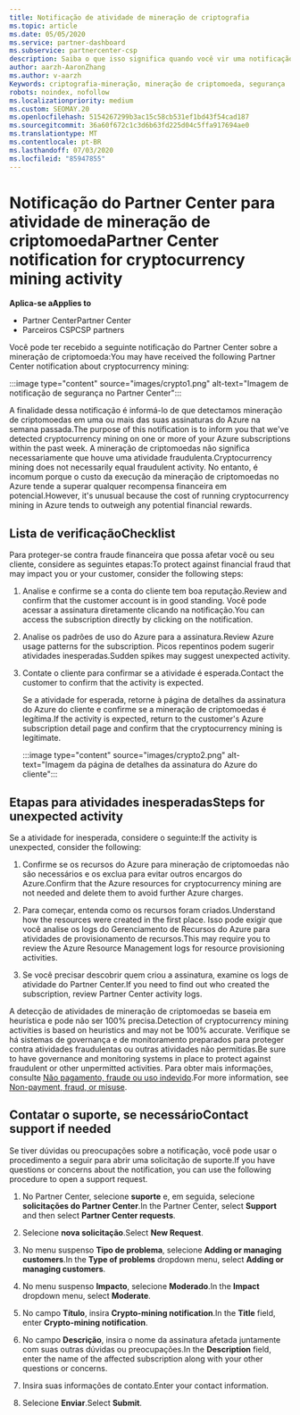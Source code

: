 ```yaml
---
title: Notificação de atividade de mineração de criptografia
ms.topic: article
ms.date: 05/05/2020
ms.service: partner-dashboard
ms.subservice: partnercenter-csp
description: Saiba o que isso significa quando você vir uma notificação sobre potencial mineração de criptomoeda (ou mineração de criptografia) em uma ou mais de suas assinaturas do Azure.
author: aarzh-AaronZhang
ms.author: v-aarzh
Keywords: criptografia-mineração, mineração de criptomoeda, segurança
robots: noindex, nofollow
ms.localizationpriority: medium
ms.custom: SEOMAY.20
ms.openlocfilehash: 5154267299b3ac15c58cb531ef1bd43f54cad187
ms.sourcegitcommit: 36a60f672c1c3d6b63fd225d04c5ffa917694ae0
ms.translationtype: MT
ms.contentlocale: pt-BR
ms.lasthandoff: 07/03/2020
ms.locfileid: "85947855"
---
```

# <a name="partner-center-notification-for-cryptocurrency-mining-activity"></a><span data-ttu-id="0328f-104">Notificação do Partner Center para atividade de mineração de criptomoeda</span><span class="sxs-lookup"><span data-stu-id="0328f-104">Partner Center notification for cryptocurrency mining activity</span></span>

<span data-ttu-id="0328f-105">**Aplica-se a**</span><span class="sxs-lookup"><span data-stu-id="0328f-105">**Applies to**</span></span>

-  <span data-ttu-id="0328f-106">Partner Center</span><span class="sxs-lookup"><span data-stu-id="0328f-106">Partner Center</span></span>
-  <span data-ttu-id="0328f-107">Parceiros CSP</span><span class="sxs-lookup"><span data-stu-id="0328f-107">CSP partners</span></span>

<span data-ttu-id="0328f-108">Você pode ter recebido a seguinte notificação do Partner Center sobre a mineração de criptomoeda:</span><span class="sxs-lookup"><span data-stu-id="0328f-108">You may have received the following Partner Center notification about cryptocurrency mining:</span></span>

:::image type="content" source="images/crypto1.png" alt-text="Imagem de notificação de segurança no Partner Center":::

<span data-ttu-id="0328f-110">A finalidade dessa notificação é informá-lo de que detectamos mineração de criptomoedas em uma ou mais das suas assinaturas do Azure na semana passada.</span><span class="sxs-lookup"><span data-stu-id="0328f-110">The purpose of this notification is to inform you that we've detected cryptocurrency mining on one or more of your Azure subscriptions within the past week.</span></span> <span data-ttu-id="0328f-111">A mineração de criptomoedas não significa necessariamente que houve uma atividade fraudulenta.</span><span class="sxs-lookup"><span data-stu-id="0328f-111">Cryptocurrency mining does not necessarily equal fraudulent activity.</span></span> <span data-ttu-id="0328f-112">No entanto, é incomum porque o custo da execução da mineração de criptomoedas no Azure tende a superar qualquer recompensa financeira em potencial.</span><span class="sxs-lookup"><span data-stu-id="0328f-112">However, it's unusual because the cost of running cryptocurrency mining in Azure tends to outweigh any potential financial rewards.</span></span>

## <a name="checklist"></a><span data-ttu-id="0328f-113">Lista de verificação</span><span class="sxs-lookup"><span data-stu-id="0328f-113">Checklist</span></span>

<span data-ttu-id="0328f-114">Para proteger-se contra fraude financeira que possa afetar você ou seu cliente, considere as seguintes etapas:</span><span class="sxs-lookup"><span data-stu-id="0328f-114">To protect against financial fraud that may impact you or your customer, consider the following steps:</span></span>

1. <span data-ttu-id="0328f-115">Analise e confirme se a conta do cliente tem boa reputação.</span><span class="sxs-lookup"><span data-stu-id="0328f-115">Review and confirm that the customer account is in good standing.</span></span> <span data-ttu-id="0328f-116">Você pode acessar a assinatura diretamente clicando na notificação.</span><span class="sxs-lookup"><span data-stu-id="0328f-116">You can access the subscription directly by clicking on the notification.</span></span>

2. <span data-ttu-id="0328f-117">Analise os padrões de uso do Azure para a assinatura.</span><span class="sxs-lookup"><span data-stu-id="0328f-117">Review Azure usage patterns for the subscription.</span></span> <span data-ttu-id="0328f-118">Picos repentinos podem sugerir atividades inesperadas.</span><span class="sxs-lookup"><span data-stu-id="0328f-118">Sudden spikes may suggest unexpected activity.</span></span>

3. <span data-ttu-id="0328f-119">Contate o cliente para confirmar se a atividade é esperada.</span><span class="sxs-lookup"><span data-stu-id="0328f-119">Contact the customer to confirm that the activity is expected.</span></span>

   <span data-ttu-id="0328f-120">Se a atividade for esperada, retorne à página de detalhes da assinatura do Azure do cliente e confirme se a mineração de criptomoedas é legítima.</span><span class="sxs-lookup"><span data-stu-id="0328f-120">If the activity is expected, return to the customer's Azure subscription detail page and confirm that the cryptocurrency mining is legitimate.</span></span>

   :::image type="content" source="images/crypto2.png" alt-text="Imagem da página de detalhes da assinatura do Azure do cliente":::

## <a name="steps-for-unexpected-activity"></a><span data-ttu-id="0328f-122">Etapas para atividades inesperadas</span><span class="sxs-lookup"><span data-stu-id="0328f-122">Steps for unexpected activity</span></span>

<span data-ttu-id="0328f-123">Se a atividade for inesperada, considere o seguinte:</span><span class="sxs-lookup"><span data-stu-id="0328f-123">If the activity is unexpected, consider the following:</span></span>

1. <span data-ttu-id="0328f-124">Confirme se os recursos do Azure para mineração de criptomoedas não são necessários e os exclua para evitar outros encargos do Azure.</span><span class="sxs-lookup"><span data-stu-id="0328f-124">Confirm that the Azure resources for cryptocurrency mining are not needed and delete them to avoid further Azure charges.</span></span>

2. <span data-ttu-id="0328f-125">Para começar, entenda como os recursos foram criados.</span><span class="sxs-lookup"><span data-stu-id="0328f-125">Understand how the resources were created in the first place.</span></span> <span data-ttu-id="0328f-126">Isso pode exigir que você analise os logs do Gerenciamento de Recursos do Azure para atividades de provisionamento de recursos.</span><span class="sxs-lookup"><span data-stu-id="0328f-126">This may require you to review the Azure Resource Management logs for resource provisioning activities.</span></span>

3. <span data-ttu-id="0328f-127">Se você precisar descobrir quem criou a assinatura, examine os logs de atividade do Partner Center.</span><span class="sxs-lookup"><span data-stu-id="0328f-127">If you need to find out who created the subscription, review Partner Center activity logs.</span></span>

<span data-ttu-id="0328f-128">A detecção de atividades de mineração de criptomoedas se baseia em heurística e pode não ser 100% precisa.</span><span class="sxs-lookup"><span data-stu-id="0328f-128">Detection of cryptocurrency mining activities is based on heuristics and may not be 100% accurate.</span></span> <span data-ttu-id="0328f-129">Verifique se há sistemas de governança e de monitoramento preparados para proteger contra atividades fraudulentas ou outras atividades não permitidas.</span><span class="sxs-lookup"><span data-stu-id="0328f-129">Be sure to have governance and monitoring systems in place to protect against fraudulent or other unpermitted activities.</span></span> <span data-ttu-id="0328f-130">Para obter mais informações, consulte [Não pagamento, fraude ou uso indevido](https://docs.microsoft.com/partner-center/non-payment--fraud--or-misuse).</span><span class="sxs-lookup"><span data-stu-id="0328f-130">For more information, see [Non-payment, fraud, or misuse](https://docs.microsoft.com/partner-center/non-payment--fraud--or-misuse).</span></span>

## <a name="contact-support-if-needed"></a><span data-ttu-id="0328f-131">Contatar o suporte, se necessário</span><span class="sxs-lookup"><span data-stu-id="0328f-131">Contact support if needed</span></span>

<span data-ttu-id="0328f-132">Se tiver dúvidas ou preocupações sobre a notificação, você pode usar o procedimento a seguir para abrir uma solicitação de suporte.</span><span class="sxs-lookup"><span data-stu-id="0328f-132">If you have questions or concerns about the notification, you can use the following procedure to open a support request.</span></span>

1. <span data-ttu-id="0328f-133">No Partner Center, selecione **suporte** e, em seguida, selecione **solicitações do Partner Center**.</span><span class="sxs-lookup"><span data-stu-id="0328f-133">In the Partner Center, select **Support** and then select **Partner Center requests**.</span></span>

2. <span data-ttu-id="0328f-134">Selecione **nova solicitação**.</span><span class="sxs-lookup"><span data-stu-id="0328f-134">Select **New Request**.</span></span> 

3. <span data-ttu-id="0328f-135">No menu suspenso **Tipo de problema**, selecione **Adding or managing customers**.</span><span class="sxs-lookup"><span data-stu-id="0328f-135">In the **Type of problems** dropdown menu, select **Adding or managing customers**.</span></span>

4. <span data-ttu-id="0328f-136">No menu suspenso **Impacto**, selecione **Moderado**.</span><span class="sxs-lookup"><span data-stu-id="0328f-136">In the **Impact** dropdown menu, select **Moderate**.</span></span>

5. <span data-ttu-id="0328f-137">No campo **Título**, insira **Crypto-mining notification**.</span><span class="sxs-lookup"><span data-stu-id="0328f-137">In the **Title** field, enter **Crypto-mining notification**.</span></span>

6. <span data-ttu-id="0328f-138">No campo **Descrição**, insira o nome da assinatura afetada juntamente com suas outras dúvidas ou preocupações.</span><span class="sxs-lookup"><span data-stu-id="0328f-138">In the **Description** field, enter the name of the affected subscription along with your other questions or concerns.</span></span>

7. <span data-ttu-id="0328f-139">Insira suas informações de contato.</span><span class="sxs-lookup"><span data-stu-id="0328f-139">Enter your contact information.</span></span>

8. <span data-ttu-id="0328f-140">Selecione **Enviar**.</span><span class="sxs-lookup"><span data-stu-id="0328f-140">Select **Submit**.</span></span>
